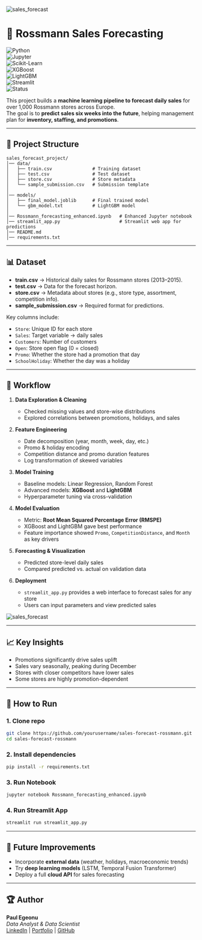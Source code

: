 
![sales_forecast](https://github.com/user-attachments/assets/8fb4b24b-f790-4fbb-bb46-3dd39ee36481)


# 🛒 Rossmann Sales Forecasting  

![Python](https://img.shields.io/badge/Python-3.8%2B-blue)  
![Jupyter](https://img.shields.io/badge/Jupyter-Notebook-orange)  
![Scikit-Learn](https://img.shields.io/badge/ML-ScikitLearn-orange)  
![XGBoost](https://img.shields.io/badge/Model-XGBoost-green)  
![LightGBM](https://img.shields.io/badge/Model-LightGBM-lightgreen)  
![Streamlit](https://img.shields.io/badge/App-Streamlit-red)  
![Status](https://img.shields.io/badge/Project-Complete-brightgreen)  

This project builds a **machine learning pipeline to forecast daily sales** for over 1,000 Rossmann stores across Europe.  
The goal is to **predict sales six weeks into the future**, helping management plan for **inventory, staffing, and promotions**.  

---

## 📂 Project Structure  

```
sales_forecast_project/
│── data/
│   ├── train.csv               # Training dataset
│   ├── test.csv                # Test dataset
│   ├── store.csv               # Store metadata
│   └── sample_submission.csv   # Submission template
│
│── models/
│   ├── final_model.joblib      # Final trained model
│   └── gbm_model.txt           # LightGBM model
│
│── Rossmann_forecasting_enhanced.ipynb   # Enhanced Jupyter notebook
│── streamlit_app.py                      # Streamlit web app for predictions
│── README.md
│── requirements.txt
```

---

## 📊 Dataset  

- **train.csv** → Historical daily sales for Rossmann stores (2013–2015).  
- **test.csv** → Data for the forecast horizon.  
- **store.csv** → Metadata about stores (e.g., store type, assortment, competition info).  
- **sample_submission.csv** → Required format for predictions.  

Key columns include:  
- `Store`: Unique ID for each store  
- `Sales`: Target variable → daily sales  
- `Customers`: Number of customers  
- `Open`: Store open flag (0 = closed)  
- `Promo`: Whether the store had a promotion that day  
- `SchoolHoliday`: Whether the day was a holiday  

---

## 🔎 Workflow  

1. **Data Exploration & Cleaning**  
   - Checked missing values and store-wise distributions  
   - Explored correlations between promotions, holidays, and sales  

2. **Feature Engineering**  
   - Date decomposition (year, month, week, day, etc.)  
   - Promo & holiday encoding  
   - Competition distance and promo duration features  
   - Log transformation of skewed variables  

3. **Model Training**  
   - Baseline models: Linear Regression, Random Forest  
   - Advanced models: **XGBoost** and **LightGBM**  
   - Hyperparameter tuning via cross-validation  

4. **Model Evaluation**  
   - Metric: **Root Mean Squared Percentage Error (RMSPE)**  
   - XGBoost and LightGBM gave best performance  
   - Feature importance showed `Promo`, `CompetitionDistance`, and `Month` as key drivers  

5. **Forecasting & Visualization**  
   - Predicted store-level daily sales  
   - Compared predicted vs. actual on validation data  

6. **Deployment**  
   - `streamlit_app.py` provides a web interface to forecast sales for any store  
   - Users can input parameters and view predicted sales  
  
![sales_forecast](https://github.com/user-attachments/assets/bf5b7868-c4dc-423f-83bd-b1344fc9d5ea)


---

## 📈 Key Insights  

- Promotions significantly drive sales uplift  
- Sales vary seasonally, peaking during December  
- Stores with closer competitors have lower sales  
- Some stores are highly promotion-dependent  

---

## 🚀 How to Run  

### 1. Clone repo  
```bash
git clone https://github.com/yourusername/sales-forecast-rossmann.git
cd sales-forecast-rossmann
```

### 2. Install dependencies  
```bash
pip install -r requirements.txt
```

### 3. Run Notebook  
```bash
jupyter notebook Rossmann_forecasting_enhanced.ipynb
```

### 4. Run Streamlit App  
```bash
streamlit run streamlit_app.py
```

---

## 📌 Future Improvements  

- Incorporate **external data** (weather, holidays, macroeconomic trends)  
- Try **deep learning models** (LSTM, Temporal Fusion Transformer)  
- Deploy a full **cloud API** for sales forecasting  

---

## 🏆 Author  

**Paul Egeonu**  
_Data Analyst & Data Scientist_  
[LinkedIn](https://www.linkedin.com/paul-egeonu) | [Portfolio](https://yourportfolio.com) | [GitHub](https://github.com/Paul-Egeonu)  
